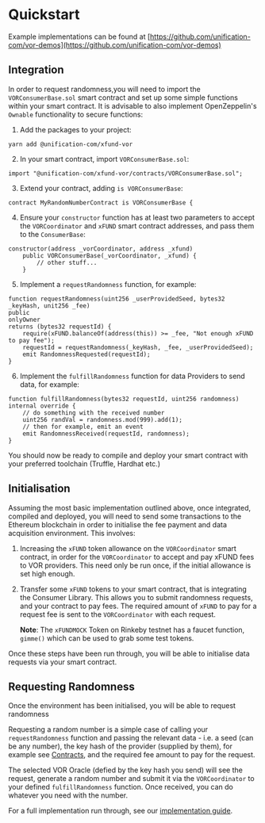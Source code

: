 # Quickstart

Example implementations can be found at 
[https://github.com/unification-com/vor-demos](https://github.com/unification-com/vor-demos)

## Integration

In order to request randomness,you will need to import the `VORConsumerBase.sol` smart contract
and set up some simple functions within your smart contract. It is advisable to also implement
OpenZeppelin's `Ownable` functionality to secure functions:

1. Add the packages to your project:

```
yarn add @unification-com/xfund-vor
```

2. In your smart contract, import `VORConsumerBase.sol`:

```solidity
import "@unification-com/xfund-vor/contracts/VORConsumerBase.sol";
```

3. Extend your contract, adding `is VORConsumerBase`:

```solidity
contract MyRandomNumberContract is VORConsumerBase {
```

4. Ensure your `constructor` function has at least two parameters to accept the `VORCoordinator` 
   and `xFUND` smart contract addresses, and pass them to the `ConsumerBase`:

```solidity
constructor(address _vorCoordinator, address _xfund)
    public VORConsumerBase(_vorCoordinator, _xfund) {
        // other stuff...
    }
```

5. Implement a `requestRandomness` function, for example:

```solidity
function requestRandomness(uint256 _userProvidedSeed, bytes32 _keyHash, unit256 _fee) 
public 
onlyOwner 
returns (bytes32 requestId) {
    require(xFUND.balanceOf(address(this)) >= _fee, "Not enough xFUND to pay fee");
    requestId = requestRandomness(_keyHash, _fee, _userProvidedSeed);
    emit RandomnessRequested(requestId);
}
```

6. Implement the `fulfillRandomness` function for data Providers to send data, for example:

```solidity
function fulfillRandomness(bytes32 requestId, uint256 randomness) internal override {
    // do something with the received number
    uint256 randVal = randomness.mod(999).add(1);
    // then for example, emit an event
    emit RandomnessReceived(requestId, randomness);
}
```

You should now be ready to compile and deploy your smart contract with your preferred toolchain
(Truffle, Hardhat etc.)

## Initialisation

Assuming the most basic implementation outlined above, once integrated, compiled and deployed, 
you will need to send some transactions to the Ethereum blockchain in order to initialise the fee 
payment and data acquisition environment. This involves:

1) Increasing the `xFUND` token allowance on the `VORCoordinator` smart contract, in order for the `VORCoordinator`
   to accept and pay xFUND fees to VOR providers. This need only be run once, if the initial
   allowance is set high enough.
2) Transfer some `xFUND` tokens to your smart contract, that is integrating the Consumer Library.
   This allows you to submit randomness requests, and your contract to pay fees. The required amount
   of `xFUND` to pay for a request fee is sent to the `VORCoordinator` with each request.

   **Note**: The `xFUNDMOCK` Token on Rinkeby testnet has a faucet function, `gimme()` which can be used
   to grab some test tokens.

Once these steps have been run through, you will be able to initialise data requests via your
smart contract.

## Requesting Randomness

Once the environment has been initialised, you will be able to request randomness

Requesting a random number is a simple case of calling your `requestRandomness` function
and passing the relevant data - i.e. a seed (can be any number), the key hash of the provider
(supplied by them), for example see [Contracts](../contracts.md), and the required fee amount
to pay for the request.

The selected VOR Oracle (defied by the key hash you send) will see the request, generate a random
number and submit it via the `VORCoordinator` to your defined `fulfillRandomness` function. Once
received, you can do whatever you need with the number.

For a full implementation run through, see our [implementation guide](./implementation.md).
